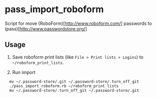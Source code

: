 # pass_import_roboform
Script for move (RoboForm)[http://www.roboform.com/] passwords to (pass)[http://www.passwordstore.org/]

## Usage

1. Save roboform print lists (like `File > Print lists > Logins`)
to `~/roboform_print_lists`.

2. Run import

```
  mv ~/.password-store/.git ~/.password-store/.turn_off_git
  ./pass_import_roboform.rb ~/roboform_print_lists
  mv ~/.password-store/.turn_off_git ~/.password-store/.git
```
